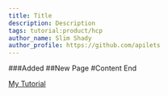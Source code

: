 ```yaml
---
title: Title
description: Description
tags: tutorial:product/hcp
author_name: Slim Shady
author_profile: https://github.com/apilets
---
```

###Added
##New Page
#Content
End

[My Tutorial](my-tutorial)
